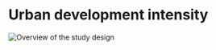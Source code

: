 # Urban development intensity
![Overview of the study design](https://github.com/chenlk9/urbandevelopment/assets/98819389/c579721a-81ff-469b-8932-aabddf64067a)
